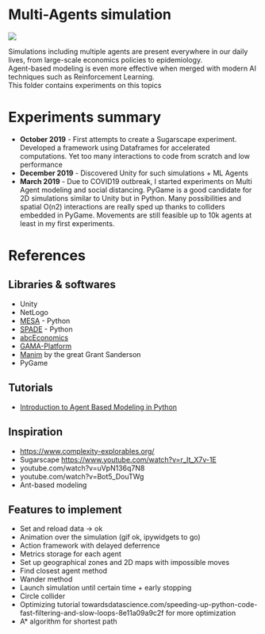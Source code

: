 # Multi-Agents simulation
![](https://thumbs.gfycat.com/EvergreenGenuineAmethystgemclam-size_restricted.gif)

Simulations including multiple agents are present everywhere in our daily lives, from large-scale economics policies to epidemiology. <br>
Agent-based modeling is even more effective when merged with modern AI techniques such as Reinforcement Learning. <br>
This folder contains experiments on this topics

# Experiments summary
- **October 2019** - First attempts to create a Sugarscape experiment. Developed a framework using Dataframes for accelerated computations. Yet too many interactions to code from scratch and low performance
- **December 2019** - Discovered Unity for such simulations + ML Agents
- **March 2019** - Due to COVID19 outbreak, I started experiments on Multi Agent modeling and social distancing. PyGame is a good candidate for 2D simulations similar to Unity but in Python. Many possibilities and spatial O(n2) interactions are really sped up thanks to colliders embedded in PyGame. Movements are still feasible up to 10k agents at least in my first experiments.  


# References
## Libraries & softwares
- Unity
- NetLogo
- [MESA](https://github.com/projectmesa/mesa) - Python
- [SPADE](https://spade-mas.readthedocs.io/en/latest/readme.html) - Python
- [abcEconomics](https://abce.readthedocs.io/en/master/)
- [GAMA-Platform](https://gama-platform.github.io/)
- [Manim](https://github.com/3b1b/manim) by the great Grant Sanderson
- PyGame

## Tutorials
- [Introduction to Agent Based Modeling in Python](https://towardsdatascience.com/introduction-to-mesa-agent-based-modeling-in-python-bcb0596e1c9a)

## Inspiration
- https://www.complexity-explorables.org/
- Sugarscape https://www.youtube.com/watch?v=r_It_X7v-1E
- youtube.com/watch?v=uVpN136q7N8
- youtube.com/watch?v=Bot5_DouTWg
- Ant-based modeling

## Features to implement
- Set and reload data -> ok
- Animation over the simulation (gif ok, ipywidgets to go)
- Action framework with delayed deferrence
- Metrics storage for each agent
- Set up geographical zones and 2D maps with impossible moves
- Find closest agent method
- Wander method
- Launch simulation until certain time + early stopping
- Circle collider
- Optimizing tutorial towardsdatascience.com/speeding-up-python-code-fast-filtering-and-slow-loops-8e11a09a9c2f for more optimization
- A* algorithm for shortest path